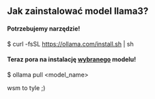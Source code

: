 ## Jak zainstalować model llama3?

#### Potrzebujemy narzędzie!
$ curl -fsSL https://ollama.com/install.sh | sh

#### Teraz pora na instalację [wybranego](https://github.com/ollama/ollama?tab=readme-ov-file) modelu!

$ ollama pull <model_name>

wsm to tyle ;)